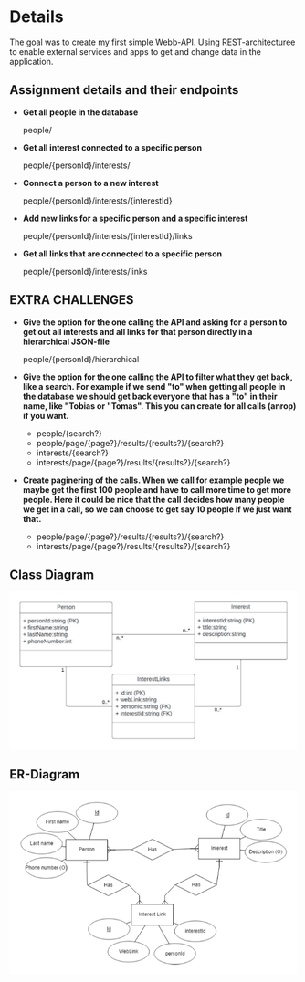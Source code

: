 # Details
The goal was to create my first simple Webb-API. Using REST-architecturee to enable external services and apps to get and change data in the application.

## Assignment details and their endpoints

- **Get all people in the database**

  people/

- **Get all interest connected to a specific person**

  people/{personId}/interests/

- **Connect a person to a new interest**

  people/{personId}/interests/{interestId}

- **Add new links for a specific person and a specific interest**

  people/{personId}/interests/{interestId}/links

- **Get all links that are connected to a specific person**

  people/{personId}/interests/links

## EXTRA CHALLENGES
- **Give the option for the one calling the API and asking for a person to get out all interests and all links for that person directly in a hierarchical JSON-file**

  people/{personId}/hierarchical

- **Give the option for the one calling the API to filter what they get back, like a search. For example if we send "to" when getting all people in the database we should get back everyone that has a "to" in their name, like "Tobias or "Tomas". 
  This you can create for all calls (anrop) if you want.**

  - people/{search?}
  - people/page/{page?}/results/{results?}/{search?}
  - interests/{search?}
  - interests/page/{page?}/results/{results?}/{search?}

- **Create paginering of the calls. When we call for example people we maybe get the first 100 people and have to call more time to get more people. 
Here it could be nice that the call decides how many people we get in a call, so we can choose to get say 10 people if we just want that.**

  - people/page/{page?}/results/{results?}/{search?}
  - interests/page/{page?}/results/{results?}/{search?}


## Class Diagram
![UML-Diagram](https://github.com/adrozs/MiniProject_API/blob/master/UML_Diagram.jpeg?raw=true)



## ER-Diagram
![ER-Diagram](https://github.com/adrozs/MiniProject_API/blob/master/ER_Diagram.png?raw=true)
